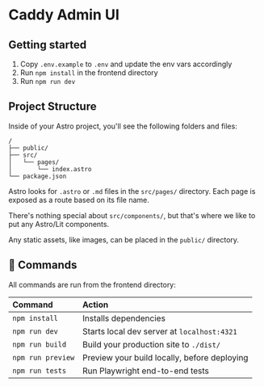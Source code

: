 # Caddy Admin UI


## Getting started

1. Copy `.env.example` to `.env` and update the env vars accordingly
2. Run `npm install` in the frontend directory
3. Run `npm run dev`


## Project Structure

Inside of your Astro project, you'll see the following folders and files:

```text
/
├── public/
├── src/
│   └── pages/
│       └── index.astro
└── package.json
```

Astro looks for `.astro` or `.md` files in the `src/pages/` directory. Each page is exposed as a route based on its file name.

There's nothing special about `src/components/`, but that's where we like to put any Astro/Lit components.

Any static assets, like images, can be placed in the `public/` directory.


## 🧞 Commands

All commands are run from the frontend directory:

| Command                   | Action                                           |
| :------------------------ | :----------------------------------------------- |
| `npm install`             | Installs dependencies                            |
| `npm run dev`             | Starts local dev server at `localhost:4321`      |
| `npm run build`           | Build your production site to `./dist/`          |
| `npm run preview`         | Preview your build locally, before deploying     |
| `npm run tests`           | Run Playwright end-to-end tests                  |
